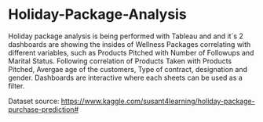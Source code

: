 # Holiday-Package-Analysis
Holiday package analysis is being performed with Tableau and and it´s 2 dashboards are showing the insides of Wellness Packages correlating with different variables, such as Products Pitched with Number of Followups and Marital Status. Following correlation of Products Taken with Products Pitched, Avergae age of the customers, Type of contract, designation and gender. Dashboards are interactive where each sheets can be used as a filter.

Dataset source:  https://www.kaggle.com/susant4learning/holiday-package-purchase-prediction#
